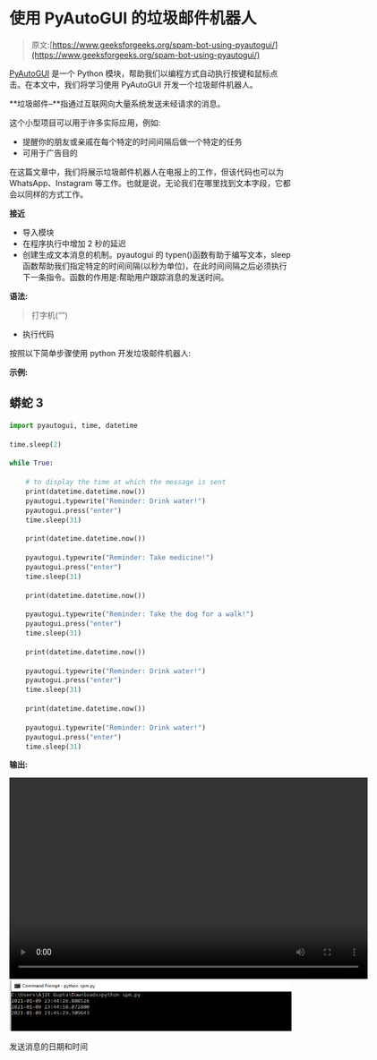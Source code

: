 # 使用 PyAutoGUI 的垃圾邮件机器人

> 原文:[https://www.geeksforgeeks.org/spam-bot-using-pyautogui/](https://www.geeksforgeeks.org/spam-bot-using-pyautogui/)

[PyAutoGUI](https://www.geeksforgeeks.org/tag/python-pyautogui/) 是一个 Python 模块，帮助我们以编程方式自动执行按键和鼠标点击。在本文中，我们将学习使用 PyAutoGUI 开发一个垃圾邮件机器人。

**垃圾邮件–**指通过互联网向大量系统发送未经请求的消息。

这个小型项目可以用于许多实际应用，例如:

*   提醒你的朋友或亲戚在每个特定的时间间隔后做一个特定的任务
*   可用于广告目的

在这篇文章中，我们将展示垃圾邮件机器人在电报上的工作，但该代码也可以为 WhatsApp、Instagram 等工作。也就是说，无论我们在哪里找到文本字段，它都会以同样的方式工作。

**接近**

*   导入模块
*   在程序执行中增加 2 秒的延迟
*   创建生成文本消息的机制。pyautogui 的 typen()函数有助于编写文本，sleep 函数帮助我们指定特定的时间间隔(以秒为单位)，在此时间间隔之后必须执行下一条指令。函数的作用是:帮助用户跟踪消息的发送时间。

**语法:**

> 打字机(“<message>”)</message>

*   执行代码

按照以下简单步骤使用 python 开发垃圾邮件机器人:

**示例:**

## 蟒蛇 3

```py
import pyautogui, time, datetime

time.sleep(2)

while True:

    # to display the time at which the message is sent 
    print(datetime.datetime.now())
    pyautogui.typewrite("Reminder: Drink water!") 
    pyautogui.press("enter")
    time.sleep(31)

    print(datetime.datetime.now())

    pyautogui.typewrite("Reminder: Take medicine!")
    pyautogui.press("enter")
    time.sleep(31)

    print(datetime.datetime.now())

    pyautogui.typewrite("Reminder: Take the dog for a walk!")
    pyautogui.press("enter")
    time.sleep(31)

    print(datetime.datetime.now())

    pyautogui.typewrite("Reminder: Drink water!")
    pyautogui.press("enter")
    time.sleep(31)

    print(datetime.datetime.now())

    pyautogui.typewrite("Reminder: Drink water!")
    pyautogui.press("enter")
    time.sleep(31)
```

**输出:**

<video class="wp-video-shortcode" id="video-546946-1" width="640" height="360" preload="metadata" controls=""><source type="video/mp4" src="https://media.geeksforgeeks.org/wp-content/uploads/20210122164859/WhatsApp-Video-2021-01-22-at-1.32.50-AM.mp4?_=1">[https://media.geeksforgeeks.org/wp-content/uploads/20210122164859/WhatsApp-Video-2021-01-22-at-1.32.50-AM.mp4](https://media.geeksforgeeks.org/wp-content/uploads/20210122164859/WhatsApp-Video-2021-01-22-at-1.32.50-AM.mp4)</video>![](img/d83060954ddf75dfb72a4df90b3d0dc4.png)

发送消息的日期和时间